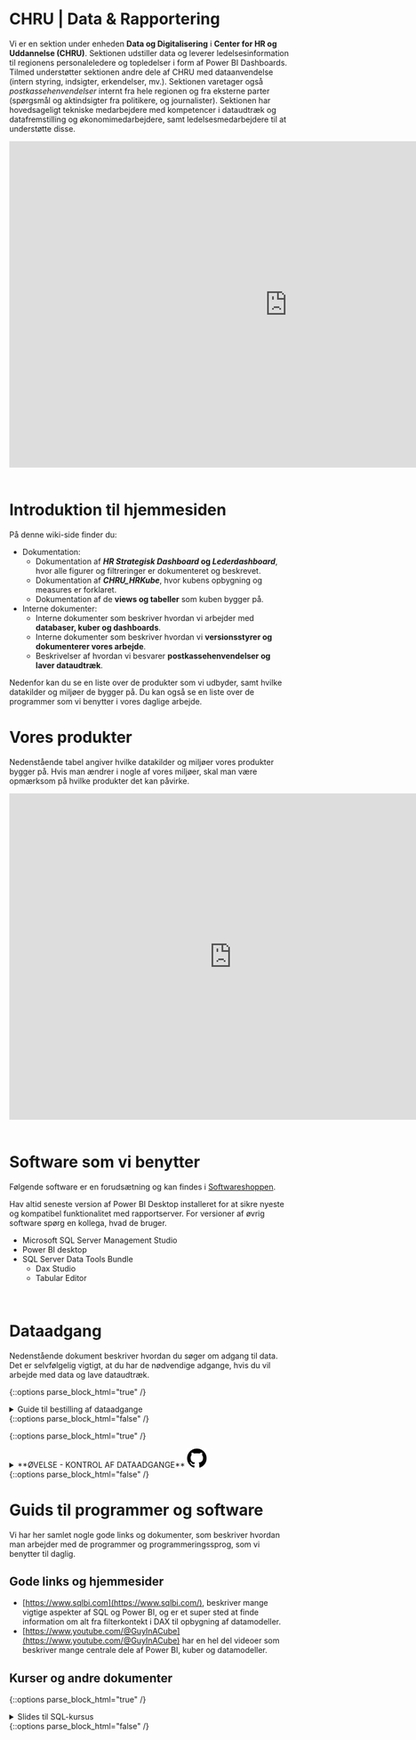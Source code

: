 # CHRU | Data & Rapportering

Vi er en sektion under enheden **Data og Digitalisering** i **Center for HR og Uddannelse (CHRU)**. Sektionen udstiller data og leverer ledelsesinformation til regionens personaleledere og topledelser i form af Power BI Dashboards. Tilmed understøtter sektionen andre dele af CHRU med dataanvendelse (intern styring, indsigter, erkendelser, mv.). Sektionen varetager også *postkassehenvendelser* internt fra hele regionen og fra eksterne parter (spørgsmål og aktindsigter fra politikere, og journalister). 
Sektionen har hovedsageligt tekniske medarbejdere med kompetencer i dataudtræk og datafremstilling og økonomimedarbejdere, samt ledelsesmedarbejdere til at understøtte disse.
<br>

<!-- PowerPoint: "Introduktion og onboarding til D&R"  -->
<center>
<iframe src="https://regionh-my.sharepoint.com/personal/stefan_sajin-henningsen_regionh_dk/_layouts/15/Doc.aspx?sourcedoc={9400f055-6ddb-4862-aaa8-e3b2389a9bad}&amp;action=embedview&amp;wdAr=1.7777777777777777" height="587" width="1000" frameborder="0"></iframe>
</center>
<br>



# Introduktion til hjemmesiden

På denne wiki-side finder du:
- Dokumentation:
  - Dokumentation af ***HR Strategisk Dashboard* og *Lederdashboard***, hvor alle figurer og filtreringer er dokumenteret og beskrevet.
  - Dokumentation af ***CHRU_HRKube***, hvor kubens opbygning og measures er forklaret.
  - Dokumentation af de **views og tabeller** som kuben bygger på.
- Interne dokumenter:
  - Interne dokumenter som beskriver hvordan vi arbejder med **databaser, kuber og dashboards**.
  - Interne dokumenter som beskriver hvordan vi **versionsstyrer og dokumenterer vores arbejde**.
  - Beskrivelser af hvordan vi besvarer **postkassehenvendelser og laver dataudtræk**.

Nedenfor kan du se en liste over de produkter som vi udbyder, samt hvilke datakilder og miljøer de bygger på. Du kan også se en liste over de programmer som vi benytter i vores daglige arbejde.

# Vores produkter

Nedenstående tabel angiver hvilke datakilder og miljøer vores produkter bygger på. Hvis man ændrer i nogle af vores miljøer, skal man være opmærksom på hvilke produkter det kan påvirke.

<center>
<iframe src="https://regionh-my.sharepoint.com/personal/stefan_sajin-henningsen_regionh_dk/_layouts/15/Doc.aspx?sourcedoc={73422d8a-9d4c-4727-aa0e-5b24d601e81e}&amp;action=embedview" height="587" width="800" frameborder="0" seamless="yes"></iframe>
</center>
<br>


# Software som vi benytter
Følgende software er en forudsætning og kan findes i <a href="https://softwarecentral.regionh.top.local/Shop" target="_blank">Softwareshoppen</a>. 

Hav altid seneste version af Power BI Desktop installeret for at sikre nyeste og kompatibel funktionalitet med rapportserver. For versioner af øvrig software spørg en kollega, hvad de bruger.

- Microsoft SQL Server Management Studio
- Power BI desktop
- SQL Server Data Tools Bundle
  - Dax Studio
  - Tabular Editor
<br>


# Dataadgang
Nedenstående dokument beskriver hvordan du søger om adgang til data. Det er selvfølgelig vigtigt, at du har de nødvendige adgange, hvis du vil arbejde med data og lave dataudtræk.
<!-- Embed iFrame. word-doc: "Guide til bestilling af adgange.docx" på OneDrive-->
{::options parse_block_html="true" /}
<details><summary markdown="span">Guide til bestilling af dataadgange</summary>
<center>
<iframe src="https://regionh-my.sharepoint.com/personal/stefan_sajin-henningsen_regionh_dk/_layouts/15/Doc.aspx?sourcedoc={c652f92d-8025-4f11-9b4c-3e0f0e0dadba}&amp;action=embedview&amp;wdEmbedCode=0&amp;wdPrint=0&wdToolbar=FALSE" height="730" width="1000" frameborder="0" seamless="yes"></iframe>
</center>
</details>
{::options parse_block_html="false" /}
<br>

<!-- ØVELSE -->
{::options parse_block_html="true" /}
<details><summary markdown="span">**ØVELSE - KONTROL AF DATAADGANGE** <img src="Images/icons_ref/icon_git.png" height="35" width="35"></summary>
  
> - Følg <a href="https://github.com/DataOgDigitalisering/FortroligInformation/blob/main/Exercises/ex_dataadgange.sql" target="_blank">**dette link til SQL-script**</a>.
> - Åbn og eksekver scriptet i SQL Server Management Studio. Kørslen kan tage >20 minutter og returnerer en tabel, der beskriver dine adgange. Spørg en kollega om du har de adgange, du har brug for.

</details>
{::options parse_block_html="false" /}



# Guids til programmer og software
Vi har her samlet nogle gode links og dokumenter, som beskriver hvordan man arbejder med de programmer og programmeringssprog, som vi benytter til daglig.

## Gode links og hjemmesider
- [https://www.sqlbi.com](https://www.sqlbi.com/), beskriver mange vigtige aspekter af SQL og Power BI, og er et super sted at finde information om alt fra filterkontekt i DAX til opbygning af datamodeller.
- [https://www.youtube.com/@GuyInACube](https://www.youtube.com/@GuyInACube) har en hel del videoer som beskriver mange centrale dele af Power BI, kuber og datamodeller.

## Kurser og andre dokumenter
<!-- Embed iFrame. PowerPoint: "SQL-kursus.pptx" på OneDrive-->
{::options parse_block_html="true" /}
<details><summary markdown="span">Slides til SQL-kursus</summary>
<center>
<iframe src="https://regionh-my.sharepoint.com/personal/stefan_sajin-henningsen_regionh_dk/_layouts/15/Doc.aspx?sourcedoc={ee7ec7a1-d13c-4855-a459-c1717f9aa646}&amp;action=embedview&amp;wdEmbedCode=0&amp;wdPrint=0&wdToolbar=FALSE" height="587" width="1000" frameborder="0" seamless="yes"></iframe>
</center>
</details>
{::options parse_block_html="false" /}
<br>

